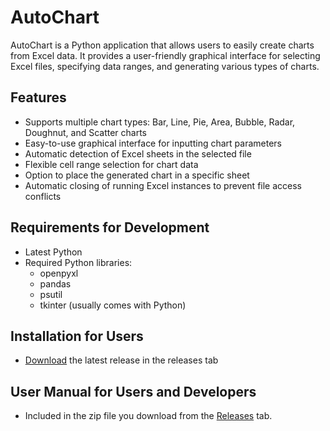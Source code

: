 # AutoChart

AutoChart is a Python application that allows users to easily create charts from Excel data. It provides a user-friendly graphical interface for selecting Excel files, specifying data ranges, and generating various types of charts.

## Features

- Supports multiple chart types: Bar, Line, Pie, Area, Bubble, Radar, Doughnut, and Scatter charts
- Easy-to-use graphical interface for inputting chart parameters
- Automatic detection of Excel sheets in the selected file
- Flexible cell range selection for chart data
- Option to place the generated chart in a specific sheet
- Automatic closing of running Excel instances to prevent file access conflicts

## Requirements for Development

- Latest Python
- Required Python libraries:
  - openpyxl
  - pandas
  - psutil
  - tkinter (usually comes with Python)

## Installation for Users
- [Download](https://github.com/Hir0su/Auto-Chart/releases) the latest release in the releases tab

## User Manual for Users and Developers
- Included in the zip file you download from the [Releases](https://github.com/Hir0su/Auto-Chart/releases/download/v1.0.0/User.Manual.-.AutoChart.pdf) tab.
